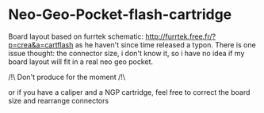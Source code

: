 # Neo-Geo-Pocket-flash-cartridge
Board layout based on furrtek schematic: http://furrtek.free.fr/?p=crea&a=cartflash as he haven't since time released a typon.
There is one issue thought: the connector size, i don't know it, so i have no idea if my board layout will fit in a real neo geo pocket.


/!\ Don't produce for the moment /!\

or if you have a caliper and a NGP cartridge, feel free to correct the board size and rearrange connectors
